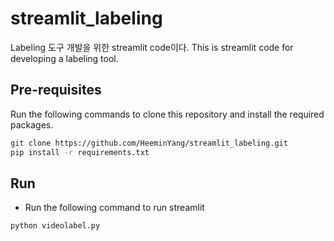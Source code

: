 # streamlit_labeling
Labeling 도구 개발을 위한 streamlit code이다.
This is streamlit code for developing a labeling tool.

## Pre-requisites
Run the following commands to clone this repository and install the required packages.
```bash
git clone https://github.com/HeeminYang/streamlit_labeling.git
pip install -r requirements.txt
```

## Run
- Run the following command to run streamlit
```bash
python videolabel.py
```
